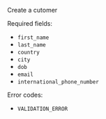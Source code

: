 Create a cutomer

Required fields:
- `first_name`
- `last_name`
- `country`
- `city`
- `dob`
- `email`
- `international_phone_number`

Error codes:
- `VALIDATION_ERROR`

